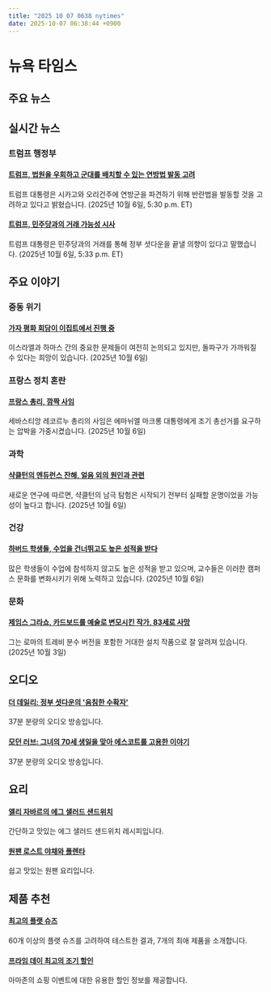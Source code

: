 ```yaml
---
title: "2025 10 07 0638 nytimes"
date: 2025-10-07 06:38:44 +0900
---
```


# 뉴욕 타임스
## 주요 뉴스

## 실시간 뉴스

### 트럼프 행정부
#### [트럼프, 법원을 우회하고 군대를 배치할 수 있는 연방법 발동 고려](https://www.nytimes.com/live/2025/10/06/us/national-guard-trump-oregon-chicago)
 트럼프 대통령은 시카고와 오리건주에 연방군을 파견하기 위해 반란법을 발동할 것을 고려하고 있다고 밝혔습니다. (2025년 10월 6일, 5:30 p.m. ET)
#### [트럼프, 민주당과의 거래 가능성 시사](https://www.nytimes.com/live/2025/10/06/us/trump-news)
 트럼프 대통령은 민주당과의 거래를 통해 정부 셧다운을 끝낼 의향이 있다고 말했습니다. (2025년 10월 6일, 5:33 p.m. ET)

## 주요 이야기

### 중동 위기
#### [가자 평화 회담이 이집트에서 진행 중](https://www.nytimes.com/2025/10/06/world/middleeast/israel-gaza-hamas-peace-talks.html)
 이스라엘과 하마스 간의 중요한 문제들이 여전히 논의되고 있지만, 돌파구가 가까워질 수 있다는 희망이 있습니다. (2025년 10월 6일)
### 프랑스 정치 혼란
#### [프랑스 총리, 깜짝 사임](https://www.nytimes.com/2025/10/06/world/europe/france-lecornu-resigns-macron.html)
 세바스티앙 레코르누 총리의 사임은 에마뉘엘 마크롱 대통령에게 조기 총선거를 요구하는 압박을 가중시켰습니다. (2025년 10월 6일)
### 과학
#### [샥클턴의 엔듀런스 잔해, 얼음 외의 원인과 관련](https://www.nytimes.com/2025/10/06/science/shackleton-endurance-antarctica.html)
 새로운 연구에 따르면, 샥클턴의 남극 탐험은 시작되기 전부터 실패할 운명이었을 가능성이 높다고 합니다. (2025년 10월 6일)
### 건강
#### [하버드 학생들, 수업을 건너뛰고도 높은 성적을 받다](https://www.nytimes.com/2025/10/06/us/harvard-students-absenteeism.html)
 많은 학생들이 수업에 참석하지 않고도 높은 성적을 받고 있으며, 교수들은 이러한 캠퍼스 문화를 변화시키기 위해 노력하고 있습니다. (2025년 10월 6일)
### 문화
#### [제임스 그라쇼, 카드보드를 예술로 변모시킨 작가, 83세로 사망](https://www.nytimes.com/2025/10/03/arts/design/james-grashow-dead.html)
 그는 로마의 트레비 분수 버전을 포함한 거대한 설치 작품으로 잘 알려져 있습니다. (2025년 10월 3일)

## 오디오
#### [더 데일리: 정부 셧다운의 '음침한 수확자'](https://www.nytimes.com/2025/10/06/podcasts/the-daily/government-shutdown-vought.html)
 37분 분량의 오디오 방송입니다.
#### [모던 러브: 그녀의 70세 생일을 맞아 에스코트를 고용한 이야기](https://www.nytimes.com/2025/10/01/podcasts/gail-rice-escort.html)
 37분 분량의 오디오 방송입니다.

## 요리
#### [엘리 자바르의 에그 샐러드 샌드위치](https://cooking.nytimes.com/recipes/1013506-eli-zabars-egg-salad-sandwich)
 간단하고 맛있는 에그 샐러드 샌드위치 레시피입니다.
#### [원팬 로스트 야채와 폴렌타](https://cooking.nytimes.com/recipes/759511730-one-pan-roasted-vegetables-and-polenta)
 쉽고 맛있는 원팬 요리입니다.

## 제품 추천
#### [최고의 플랫 슈즈](https://www.nytimes.com/wirecutter/reviews/best-flats/)
 60개 이상의 플랫 슈즈를 고려하여 테스트한 결과, 7개의 최애 제품을 소개합니다.
#### [프라임 데이 최고의 조기 할인](https://www.nytimes.com/wirecutter/money/prime-big-deal-days-deals-2025-1006/)
 아마존의 쇼핑 이벤트에 대한 유용한 할인 정보를 제공합니다.